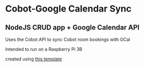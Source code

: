 # Cobot-Google Calendar Sync
## NodeJS CRUD app + Google Calendar API

Uses the Cobot API to sync Cobot room bookings with GCal

Intended to run on a Raspberry Pi 3B

created using [this template](https://github.com/murilloves/nodejs-google-calendar-crud)
